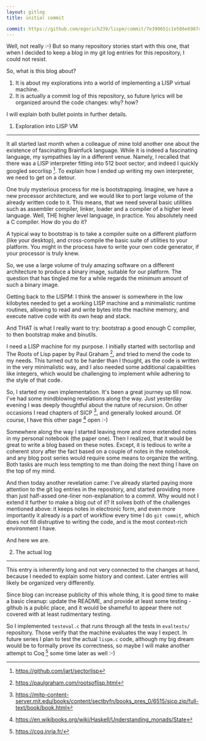 ```yaml
---
layout: gitlog
title: initial commit

commit: https://github.com/egorich239/lispm/commit/7e390651c1e586e6987cc0e0e4906b482ed6e7e3
---
```


Well, not really :-)
But so many repository stories start with this one, that when I decided
to keep a blog in my git log entries for this repository, I could not
resist.

So, what is this blog about?
1. It is about my explorations into a world of implementing a LISP
   virtual machine.
2. It is actually a commit log of this repository, so future lyrics will
   be organized around the code changes: why? how?

I will explain both bullet points in further details.

1. Exploration into LISP VM
---------------------------

It all started last month when a colleague of mine told another
one about the existence of fascinating Brainfuck language. While it is
indeed a fascinating language, my sympathies lay in a different venue.
Namely, I recalled that there was a LISP interpreter fitting into 512
boot sector; and indeed I quickly googled secorlisp [^0].
To explain how I ended up writing my own interpreter, we need to get on
a detour.

One truly mysterious process for me is bootstrapping. Imagine, we have a
new processor architecture, and we would like to port large volume of
the already written code to it. This means, that we need several basic
utilities such as assembler compiler, linker, loader and a compiler of
a higher level language. Well, THE higher level language, in practice.
You absolutely need a C compiler. How do you do it?

A typical way to bootstrap is to take a compiler suite on a different
platform (like your desktop), and cross-compile the basic suite of
utilities to your platform. You might in the process have to write your
own code generator, if your processor is truly knew.

So, we use a large volume of truly amazing software on a different
architecture to produce a binary image, suitable for our platform.
The question that has tingled me for a while regards the minimum amount
of such a binary image.

Getting back to the LISPM: I think the answer is somewhere in the low
kilobytes needed to get a working LISP machine and a minimalistic
runtime routines, allowing to read and write bytes into the machine
memory, and execute native code with its own heap and stack.

And THAT is what I really want to try: bootstrap a good enough C
compiler, to then bootstrap make and binutils.

I need a LISP machine for my purpose. I initially started with
sectorlisp and The Roots of Lisp paper by Paul Graham [^1], and tried to
mend the code to my needs. This turned out to be harder than I thought,
as the code is written in the very minimalistic way, and I also needed
some additional capabilities like integers, which would be challenging
to implement while adhering to the style of that code.

So, I started my own implementation. It's been a great journey up till
now. I've had some mindblowing revelations along the way. Just yesterday
evening I was deeply thoughtful about the nature of recursion. On other
occasions I read chapters of SICP [^2], and generally looked around.
Of course, I have this other page [^3] open :-)

Somewhere along the way I started leaving more and more extended notes
in my personal notebook (the paper one). Then I realized, that it would
be great to write a blog based on these notes. Except, it is tedious to
write a coherent story after the fact based on a couple of notes in the
notebook, and any blog post series would require some means to organize
the writing. Both tasks are much less tempting to me than doing the next
thing I have on the top of my mind.

And then today another revelation came: I've already started paying more
attention to the git log entries in the repository, and started
providing more than just half-assed one-liner non-explanation to a
commit. Why would not I extend it further to make a blog out of it?
It solves both of the challenges mentioned above: it keeps notes in
electronic form, and even more importantly it already _is_ a part of
workflow every time I do `git commit`, which does not fill distruptive
to writing the code, and is the most context-rich environment I have.

And here we are.

2. The actual log
-----------------

This entry is inherently long and not very connected to the changes at
hand, because I needed to explain some history and context. Later
entries will likely be organized very differently.

Since blog can increase publicity of this whole thing, it is good time
to make a basic cleanup: update the README, and provide at least some
testing - github is a public place, and it would be shameful to appear
there not covered with at least rudimentary testing.

So I implemented `testeval.c` that runs through all the tests in
`evaltests/` repository. Those verify that the machine evaluates the way
I expect. In future series I plan to test the actual `lispm.c` code,
although my big dream would be to formally prove its correctness, so
maybe I will make another attempt to Coq [^4] some time later as well :-)


[^0]: https://github.com/jart/sectorlisp
[^1]: https://paulgraham.com/rootsoflisp.html
[^2]: https://mitp-content-server.mit.edu/books/content/sectbyfn/books_pres_0/6515/sicp.zip/full-text/book/book.html
[^3]: https://en.wikibooks.org/wiki/Haskell/Understanding_monads/State
[^4]: https://coq.inria.fr/